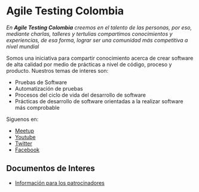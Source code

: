 # Agile Testing Colombia

*En **Agile Testing Colombia** creemos en el talento de las personas, por eso, mediante charlas, talleres y tertulias compartimos conocimientos y experiencias, de esa forma, lograr ser una comunidad más competitiva a nivel mundial*

Somos una iniciativa para compartir conocimiento acerca de crear software de alta calidad por medio de prácticas a nivel de código, proceso y producto. Nuestros temas de interes son:

* Pruebas de Software
* Automatización de pruebas
* Procesos del ciclo de vida del desarrollo de software
* Prácticas de desarrollo de software orientadas a la realizar software más comprobable

Siguenos en:

* [Meetup](https://www.meetup.com/Agile-Testing-Colombia)
* [Youtube](https://www.youtube.com/channel/UChli8GyCDvORT84gI7B5ybw)
* [Twitter](https://twitter.com/agiletestingcol)
* [Facebook](https://www.facebook.com/AgileTestingColombia/)

## Documentos de Interes

* [Información para los patrocinadores](https://github.com/AgileTestingColombia/about/blob/master/general/patrocinadores.md)
